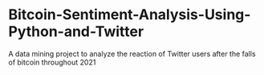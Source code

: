# Bitcoin-Sentiment-Analysis-Using-Python-and-Twitter
A data mining project to analyze the reaction of Twitter users after the falls of bitcoin throughout 2021
